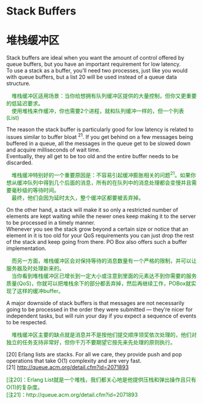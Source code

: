 # Stack Buffers
# 堆栈缓冲区
Stack buffers are ideal when you want the amount of control offered by queue buffers, but you have an important requirement for low latency.<br>
To use a stack as a buffer, you’ll need two processes, just like you would with queue buffers, but a list 20 will be used instead of a queue data structure.
<p></p> <font color="green">
&emsp;堆栈缓冲区适用场景：当你给想拥有队列缓冲区提供的大量控制，但你又更重要的低延迟要求。<br>
&emsp;使用堆栈来作缓冲，你也需要2个进程，就和队列缓冲一样的，但一个列表(List)
</font> <p></p>
The reason the stack buffer is particularly good for low latency is related to issues similar to buffer bloat <sup>21</sup>. If you get behind on a few messages being buffered in a queue, all the messages in the queue get to be slowed down and acquire milliseconds of wait time.<br>
Eventually, they all get to be too old and the entire buffer needs to be discarded.
<p></p> <font color="green">
&emsp;堆栈缓冲特别好的一个重要原因是：不容易引起缓冲膨胀相关的问题<sup>21</sup>。如果你想从缓冲队列中得到几个后面的消息，所有的在队列中的消息处理都会变慢并且需要毫秒级的等待时间。<br>
&emsp;最终，他们会因为延时太久，整个缓冲区都要被丢弃掉。
</font> <p></p>

On the other hand, a stack will make it so only a restricted number of elements are kept waiting while the newer ones keep making it to the server to be processed in a timely manner.<br>
Whenever you see the stack grow beyond a certain size or notice that an element in it is too old for your QoS requirements you can just drop the rest of the stack and keep going from there. PO Box also offers such a buffer implementation.
<p></p> <font color="green">
&emsp;而另一方面，堆栈缓冲区会对保持等待的消息数量有一个严格的限制，并可以让服务器及时处理新来的。<br>
&emsp;当你看到堆栈缓冲区已增长到一定大小或注意到里面的元素达不到你需要的服务质量(QoS)，你就可以把堆栈余下的部分都丢弃掉，然后再继续工作，POBox就实现了这样的缓冲buffer。
</font> <p></p>

A major downside of stack buffers is that messages are not necessarily going to be processed in the order they were submitted — they’re nicer for independent tasks, but will ruin your day if you expect a sequence of events to be respected.
<p></p> <font color="green">
&emsp;堆栈缓冲区主要的缺点就是消息并不是按他们提交顺序领奖依次处理的，他们对独立的任务支持非常好，但你千万不要期望它按先来先处理的原则执行。
</font> <p></p>

[20] Erlang lists are stacks. For all we care, they provide push and pop operations that take O(1) complexity and are very fast.<br>
[21] http://queue.acm.org/detail.cfm?id=2071893

<p></p> <font color="green">
[注20]：Erlang List就是一个堆栈，我们都关心地是他提供压栈和弹出操作且只有O(1)的复杂度。<br>
[注21]：http://queue.acm.org/detail.cfm?id=2071893
</font> <p></p>
